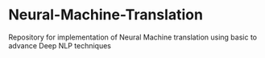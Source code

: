 # Neural-Machine-Translation
Repository for implementation of Neural Machine translation using basic to advance Deep NLP techniques
